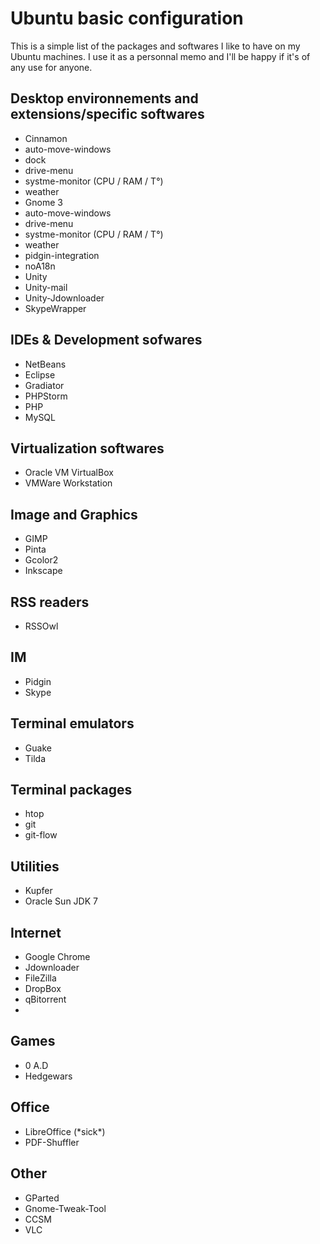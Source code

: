 Ubuntu basic configuration
==========================

This is a simple list of the packages and softwares I like to have on my Ubuntu machines.
I use it as a personnal memo and I'll be happy if it's of any use for anyone.

Desktop environnements and extensions/specific softwares
--------------------------------------------------------
* Cinnamon
 * auto-move-windows
 * dock
 * drive-menu
 * systme-monitor (CPU / RAM / T°)
 * weather
* Gnome 3
 * auto-move-windows
 * drive-menu
 * systme-monitor (CPU / RAM / T°)
 * weather
 * pidgin-integration
 * noA18n
* Unity
 * Unity-mail
 * Unity-Jdownloader
 * SkypeWrapper

IDEs & Development sofwares
---------------------------
* NetBeans
* Eclipse
* Gradiator
* PHPStorm
* PHP
* MySQL

Virtualization softwares
------------------------
* Oracle VM VirtualBox
* VMWare Workstation

Image and Graphics
------------------
* GIMP
* Pinta
* Gcolor2
* Inkscape

RSS readers
-----------
* RSSOwl

IM
--
* Pidgin
* Skype

Terminal emulators
------------------
* Guake
* Tilda

Terminal packages
-----------------
* htop
* git
* git-flow

Utilities
---------
* Kupfer
* Oracle Sun JDK 7

Internet
--------
* Google Chrome
* Jdownloader
* FileZilla
* DropBox
* qBitorrent
* 

Games
-----
* 0 A.D
* Hedgewars

Office
------
* LibreOffice (\*sick\*)
* PDF-Shuffler

Other
-----
* GParted
* Gnome-Tweak-Tool
* CCSM
* VLC
